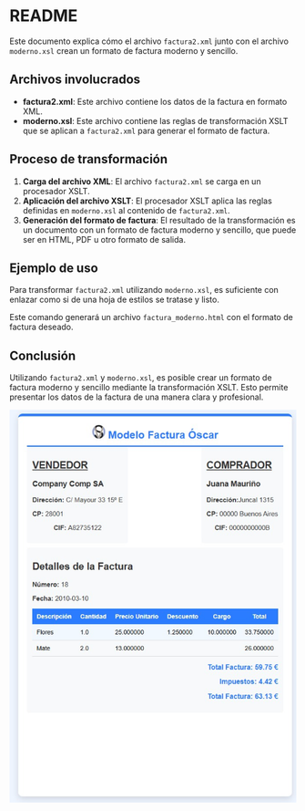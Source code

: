 # README

Este documento explica cómo el archivo `factura2.xml` junto con el archivo `moderno.xsl` crean un formato de factura moderno y sencillo.

## Archivos involucrados

- **factura2.xml**: Este archivo contiene los datos de la factura en formato XML.
- **moderno.xsl**: Este archivo contiene las reglas de transformación XSLT que se aplican a `factura2.xml` para generar el formato de factura.

## Proceso de transformación

1. **Carga del archivo XML**: El archivo `factura2.xml` se carga en un procesador XSLT.
2. **Aplicación del archivo XSLT**: El procesador XSLT aplica las reglas definidas en `moderno.xsl` al contenido de `factura2.xml`.
3. **Generación del formato de factura**: El resultado de la transformación es un documento con un formato de factura moderno y sencillo, que puede ser en HTML, PDF u otro formato de salida.

## Ejemplo de uso

Para transformar `factura2.xml` utilizando `moderno.xsl`, es suficiente con enlazar como si de una hoja de estilos se tratase y listo.

Este comando generará un archivo `factura_moderno.html` con el formato de factura deseado.

## Conclusión

Utilizando `factura2.xml` y `moderno.xsl`, es posible crear un formato de factura moderno y sencillo mediante la transformación XSLT. Esto permite presentar los datos de la factura de una manera clara y profesional.

![Factura HTML](facturahtml.jpg)
